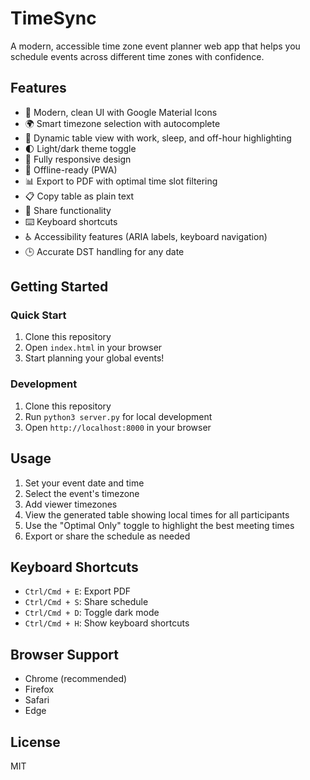 # TimeSync

A modern, accessible time zone event planner web app that helps you schedule events across different time zones with confidence.

## Features
- 🎨 Modern, clean UI with Google Material Icons
- 🌍 Smart timezone selection with autocomplete
- 📅 Dynamic table view with work, sleep, and off-hour highlighting
- 🌓 Light/dark theme toggle
- 📱 Fully responsive design
- 🔄 Offline-ready (PWA)
- 📊 Export to PDF with optimal time slot filtering
- 📋 Copy table as plain text
- 🔗 Share functionality
- ⌨️ Keyboard shortcuts
- ♿ Accessibility features (ARIA labels, keyboard navigation)
- 🕒 Accurate DST handling for any date

## Getting Started

### Quick Start
1. Clone this repository
2. Open `index.html` in your browser
3. Start planning your global events!

### Development
1. Clone this repository
2. Run `python3 server.py` for local development
3. Open `http://localhost:8000` in your browser

## Usage
1. Set your event date and time
2. Select the event's timezone
3. Add viewer timezones
4. View the generated table showing local times for all participants
5. Use the "Optimal Only" toggle to highlight the best meeting times
6. Export or share the schedule as needed

## Keyboard Shortcuts
- `Ctrl/Cmd + E`: Export PDF
- `Ctrl/Cmd + S`: Share schedule
- `Ctrl/Cmd + D`: Toggle dark mode
- `Ctrl/Cmd + H`: Show keyboard shortcuts

## Browser Support
- Chrome (recommended)
- Firefox
- Safari
- Edge

## License
MIT
